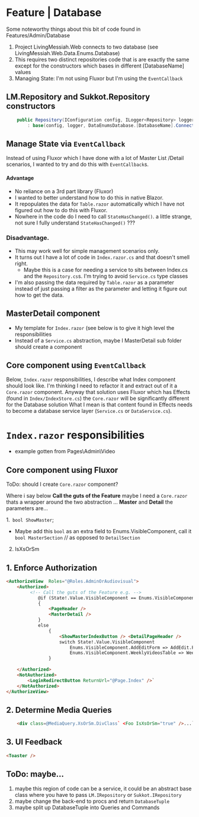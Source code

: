 # Feature | Database 

Some noteworthy things about this bit of code found in Features/Admin/Database

1. Project LivingMessiah.Web connects to two database (see LivingMessiah.Web.Data.Enums.Database)
2. This requires two distinct repositories code that is are exactly the same except for the constructors which bases in different [DatabaseName] values
3. Managing State: I'm not using Fluxor but I'm using the `EventCallback`

## LM.Repository and Sukkot.Repository constructors
```csharp
	public Repository(IConfiguration config, ILogger<Repository> logger) 
		: base(config, logger, DataEnumsDatabase.[DatabaseName].ConnectionStringKey)  // [DatabaseName] = LivingMessiah or Sukkot
```

## Manage State via `EventCallback`
Instead of using Fluxor which I have done with a lot of Master List /Detail scenarios, I wanted to try and do this with `EventCallback`s.

#### Advantage
- No reliance on a 3rd part library (Fluxor)
- I wanted to better understand how to do this in native Blazor.
- It repopulates the data for `Table.razor` automatically which I have not figured out how to do this with Fluxor.
- Nowhere in the code do I need to call `StateHasChanged()`. a little strange, not sure I fully understand `StateHasChanged()` ???

### Disadvantage. 
- This may work well for simple  management scenarios only.  
- It turns out I have a lot of code in `Index.razor.cs` and that doesn't smell right.  
	- Maybe this is a case for needing a service to sits between Index.cs and the `Repository.cs`s. I'm trying to avoid `Service.cs` type classes
- I'm also passing the data required by `Table.razor` as a parameter instead of just passing a filter as the parameter and letting it figure out how to get the data.

## MasterDetail component
- My template for `Index.razor` (see below is to give it high level the responsibilities
- Instead of a `Service.cs` abstraction, maybe I MasterDetail sub folder should create a component 


## Core component using `EventCallback`

Below, `Index.razor` responsibilities, I describe what Index component should look like.
I'm thinking I need to refactor it and extract out of it a `Core.razor` component.
Anyway that solution uses Fluxor which has Effects (found in `Index/IndexStore.cs`) the `Core.razor` will be significantly different for the Database solution
What I mean is that content found in Effects needs to become a database service layer (`Service.cs` or `DataService.cs`).

 
# `Index.razor` responsibilities 
- example gotten from Pages\Admin\Video

## Core component using Fluxor
ToDo: should I create `Core.razor` component?

Where i say below **Call the guts of the Feature** maybe I need a `Core.razor` thats a wrapper around the two abstraction ... **Master** and **Detail**
the parameters are...

1.` bool ShowMaster`; 
- Maybe add this `bool` as an extra field to Enums.VisibleComponent, call it `bool MasterSection` // as opposed to `DetailSection`

2. IsXsOrSm

## 1. Enforce Authorization
```html
<AuthorizeView  Roles="@Roles.AdminOrAudiovisual"> 
	<Authorized>
		 <!-- Call the guts of the Feature e.g. --> 
			@if (State!.Value.VisibleComponent == Enums.VisibleComponent.MasterList) 	
			{	
				<PageHeader /> 
				<MasterDetail />   
			}
			else 
				{
					<ShowMasterIndexButton /> <DetailPageHeader /> 
					switch State!.Value.VisibleComponent
						Enums.VisibleComponent.AddEditForm => AddEdit.Form 
						Enums.VisibleComponent.WeeklyVideosTable => WeeklyVideos.Index
				}
		
	</Authorized>
	<NotAuthorized>
		<LoginRedirectButton ReturnUrl="@Page.Index" />`
	</NotAuthorized>
</AuthorizeView>
```

## 2. Determine Media Queries 
```html
	<div class=@MediaQuery.XsOrSm.DivClass` <Foo IsXsOrSm="true" />...`
```

## 3. UI Feedback
```html
<Toaster />
```


## ToDo: maybe...
1. maybe this region of code can be a service, it could be an abstract base class where you have to pass 
	`LM.IRepository` or `Sukkot.IRepository`
2. maybe change the back-end to procs and return `DatabaseTuple`
3. maybe split up DatabaseTuple into Queries and Commands

